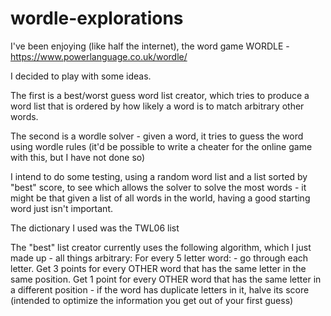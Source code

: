 # wordle-explorations

I've been enjoying (like half the internet), the word game WORDLE - https://www.powerlanguage.co.uk/wordle/

I decided to play with some ideas.

The first is a best/worst guess word list creator, which tries to produce a word list that is ordered by how likely a word is to match arbitrary other words.

The second is a wordle solver - given a word, it tries to guess the word using wordle rules (it'd be possible to write a cheater for the online game with this, but I have not done so)

I intend to do some testing, using a random word list and a list sorted by "best" score, to see which allows the solver to solve the most words - it might be that given a list of all words in the world, having a good starting word just isn't important.

The dictionary I used was the TWL06 list

The "best" list creator currently uses the following algorithm, which I just made up - all things arbitrary:
    For every 5 letter word:
        - go through each letter. Get 3 points for every OTHER word that has the same letter in the same position. Get 1 point for every OTHER word that has the same letter in a different position
        - if the word has duplicate letters in it, halve its score (intended to optimize the information you get out of your first guess)



